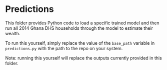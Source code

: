 # Predictions

This folder provides Python code to load a specific trained model and then run all 2014 Ghana DHS households through the model to estimate their wealth.

To run this yourself, simply replace the value of the `base_path` variable in `predictions.py` with the path to the repo on your system.

Note: running this yourself will replace the outputs currently provided in this folder.
